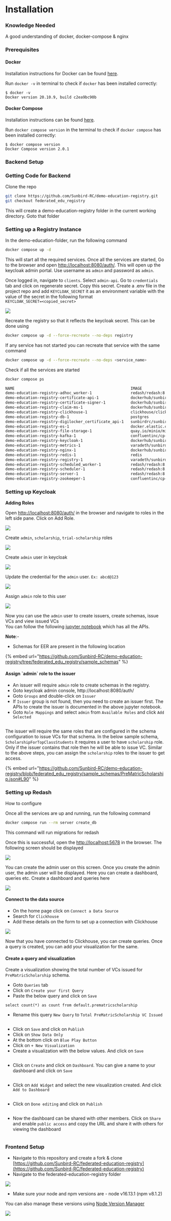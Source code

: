 # Installation

### Knowledge Needed

A good understanding of docker, docker-compose & nginx

### Prerequisites

#### Docker

Installation instructions for Docker can be found [here](https://docs.docker.com/engine/install/).

Run `docker -v` in terminal to check if `docker` has been installed correctly:

```
$ docker -v
Docker version 20.10.9, build c2ea9bc90b
```

#### Docker Compose

Installation instructions can be found [here](https://docs.docker.com/compose/install/).

Run `docker compose version` in the terminal to check if `docker compose` has been installed correctly:

```
$ docker compose version
Docker Compose version 2.0.1
```

### Backend Setup <a href="#_btcqa01b80kx" id="_btcqa01b80kx"></a>

### Getting Code for Backend <a href="#_pjvmd0ibetjy" id="_pjvmd0ibetjy"></a>

Clone the repo

```bash
git clone https://github.com/Sunbird-RC/demo-education-registry.git
git checkout federated_edu_registry
```

This will create a demo-education-registry folder in the current working directory. Goto that folder

### Setting up a Registry Instance <a href="#_5l1lkhqaq9ey" id="_5l1lkhqaq9ey"></a>

In the demo-education-folder, run the following command

```bash
docker compose up -d
```

This will start all the required services. Once all the services are started, Go to the browser and open [http://localhost:8080/auth/](http://localhost:8080/auth/). This will open up the keycloak admin portal. Use username as `admin` and password as `admin`.

Once logged in, navigate to `clients`. Select `admin-api`. Go to `credentials` tab and click on regenerate secret. Copy this secret. Create a .env file in the project repo and add `KEYCLOAK_SECRET` it as an environment variable with the value of the secret in the following format\
`KEYCLOAK_SECRET=<copied_secret>`

![](../../../.gitbook/assets/0.png)

Recreate the registry so that it reflects the keycloak secret. This can be done using&#x20;

```bash
docker compose up -d --force-recreate --no-deps registry
```

If any service has not started you can recreate that service with the same command

```bash
docker compose up -d --force-recreate --no-deps <service_name>
```

Check if all the services are started

```bash
docker compose ps
```

```bash
NAME                                                   IMAGE                                                  COMMAND                  SERVICE                      CREATED              STATUS                                 PORTS
demo-education-registry-adhoc_worker-1                 redash/redash:8.0.0.b32245                             "/app/bin/docker-ent…"   adhoc_worker                 About a minute ago   Up About a minute                      5000/tcp
demo-education-registry-certificate-api-1              dockerhub/sunbird-rc-certificate-api                   "docker-entrypoint.s…"   certificate-api              17 hours ago         Up 17 hours (healthy)                  0.0.0.0:8078->8078/tcp, :::8078->8078/tcp
demo-education-registry-certificate-signer-1           dockerhub/sunbird-rc-certificate-signer                "docker-entrypoint.s…"   certificate-signer           17 hours ago         Up 17 hours (healthy)                  0.0.0.0:8079->8079/tcp, :::8079->8079/tcp
demo-education-registry-claim-ms-1                     dockerhub/sunbird-rc-claim-ms:v0.0.13                  "java -jar /app.jar"     claim-ms                     About a minute ago   Up About a minute                      0.0.0.0:8082->8082/tcp, :::8082->8082/tcp
demo-education-registry-clickhouse-1                   clickhouse/clickhouse-server:head-alpine               "/entrypoint.sh"         clickhouse                   17 hours ago         Up 17 hours (healthy)                  8123/tcp, 9009/tcp, 0.0.0.0:9004->9000/tcp, :::9004->9000/tcp
demo-education-registry-db-1                           postgres                                               "docker-entrypoint.s…"   db                           About a minute ago   Up About a minute                      0.0.0.0:5432->5432/tcp, :::5432->5432/tcp
demo-education-registry-digilocker_certificate_api-1   sunbirdrc/sunbird-rc-digilocker-certificate-api        "/go/main"               digilocker_certificate_api   About a minute ago   Up About a minute                      8086/tcp, 0.0.0.0:8087->8087/tcp, :::8087->8087/tcp
demo-education-registry-es-1                           docker.elastic.co/elasticsearch/elasticsearch:7.10.1   "/tini -- /usr/local…"   es                           17 hours ago         Up 17 hours (healthy)                  0.0.0.0:9200->9200/tcp, :::9200->9200/tcp, 0.0.0.0:9300->9300/tcp, :::9300->9300/tcp
demo-education-registry-file-storage-1                 quay.io/minio/minio                                    "/usr/bin/docker-ent…"   file-storage                 17 hours ago         Up 17 hours (healthy)                  0.0.0.0:9003->9000/tcp, :::9003->9000/tcp, 0.0.0.0:9002->9001/tcp, :::9002->9001/tcp
demo-education-registry-kafka-1                        confluentinc/cp-kafka:latest                           "/etc/confluent/dock…"   kafka                        17 hours ago         Up 17 hours (unhealthy)                0.0.0.0:9092->9092/tcp, :::9092->9092/tcp
demo-education-registry-keycloak-1                     dockerhub/sunbird-rc-keycloak:nonce                    "/opt/jboss/tools/do…"   keycloak                     About a minute ago   Up About a minute (health: starting)   0.0.0.0:8080->8080/tcp, :::8080->8080/tcp, 0.0.0.0:9990->9990/tcp, :::9990->9990/tcp, 8443/tcp
demo-education-registry-metrics-1                      varadeth/sunbird-rc-metrics:metrics                    "/app/metrics/metric…"   metrics                      17 hours ago         Up 2 minutes                           0.0.0.0:8070->8070/tcp, :::8070->8070/tcp
demo-education-registry-nginx-1                        dockerhub/sunbird-rc-nginx                             "/docker-entrypoint.…"   nginx                        About a minute ago   Restarting (1) 26 seconds ago
demo-education-registry-redis-1                        redis                                                  "docker-entrypoint.s…"   redis                        17 hours ago         Up 17 hours                            0.0.0.0:6379->6379/tcp, :::6379->6379/tcp
demo-education-registry-registry-1                     varadeth/sunbird-rc-core:metrics                       "java -Xms1024m -Xmx…"   registry                     About a minute ago   Up About a minute                      0.0.0.0:8081->8081/tcp, :::8081->8081/tcp
demo-education-registry-scheduled_worker-1             redash/redash:8.0.0.b32245                             "/app/bin/docker-ent…"   scheduled_worker             About a minute ago   Up About a minute                      5000/tcp
demo-education-registry-scheduler-1                    redash/redash:8.0.0.b32245                             "/app/bin/docker-ent…"   scheduler                    About a minute ago   Up About a minute                      5000/tcp
demo-education-registry-server-1                       redash/redash:8.0.0.b32245                             "/app/bin/docker-ent…"   server                       About a minute ago   Up About a minute                      0.0.0.0:5678->5000/tcp, :::5678->5000/tcp
demo-education-registry-zookeeper-1                    confluentinc/cp-zookeeper:latest                       "/etc/confluent/dock…"   zookeeper                    17 hours ago         Up 17 hours                            2888/tcp, 0.0.0.0:2181->2181/tcp, :::2181->2181/tcp, 3888/tcp
```

### Setting up Keycloak <a href="#_9kf7tx8j3sxx" id="_9kf7tx8j3sxx"></a>

**Adding Roles**

Open [http://localhost:8080/auth/](http://localhost:8080/auth/) in the browser and navigate to roles in the left side pane. Click on Add Role.

![](<../../../.gitbook/assets/1 (1).png>)

Create `admin`, `scholarship`, `trial-scholarship` roles

![](../../../.gitbook/assets/2.png)

Create `admin` user in keycloak

![](../../../.gitbook/assets/3.png)

Update the credential for the `admin` user. `Ex: abcd@123`

![](<../../../.gitbook/assets/4 (1).png>)

Assign `admin` role to this user

![](../../../.gitbook/assets/5.png)

Now you can use the `admin` user to create issuers, create schemas, issue VCs and view issued VCs\
You can follow the following [jupyter notebook](https://github.com/varadeth/demo-education-registry/blob/issue\_624\_backend\_eer\_docs/issuance.ipynb) which has all the APIs.

**Note**:-

* Schemas for EER are present in the following location

{% embed url="https://github.com/Sunbird-RC/demo-education-registry/tree/federated_edu_registry/sample_schemas" %}

#### Assign \`admin\` role to the issuer

* An issuer will require `admin` role to create schemas in the registry.
* Goto keycloak admin console, http://localhost:8080/auth/
* Goto `Groups` and double-click on `Issuer`
* If `Issuer` group is not found, then you need to create an issuer first. The APIs to create the issuer is documented in the above jupyter notebook.
* Goto `Role Mappings` and select `admin` from `Available Roles` and click `Add Selected`

<figure><img src="../../../.gitbook/assets/Screenshot 2023-05-25 at 10.56.30 AM.png" alt=""><figcaption></figcaption></figure>

The issuer will require the same roles that are configured in the schema configuration to issue VCs for that schema. In the below sample schema, `ScholarshipForTopClassStudents` it requires a user to have `scholarship` role. Only if the issuer contains that role then he will be able to issue VC. Similar to the above steps, you can assign the `scholarship` roles to the issuer to get access.&#x20;

{% embed url="https://github.com/Sunbird-RC/demo-education-registry/blob/federated_edu_registry/sample_schemas/PreMatricScholarship.json#L90" %}

### Setting up Redash <a href="#_cf0y99rd0e19" id="_cf0y99rd0e19"></a>

How to configure

Once all the services are up and running, run the following command

```bash
docker compose run --rm server create_db
```

This command will run migrations for redash

Once this is successful, open the [http://localhost:5678](http://localhost:5678) in the browser. The following screen should be displayed

![](../../../.gitbook/assets/6.png)

You can create the admin user on this screen. Once you create the admin user, the admin user will be displayed. Here you can create a dashboard, queries etc. Create a dashboard and queries here

![](../../../.gitbook/assets/7.png)

#### Connect to the data source

* On the home page click on `Connect a Data Source`
* Search for `Clickhouse`
* Add these details on the form to set up a connection with Clickhouse

![](../../../.gitbook/assets/9.png)

Now that you have connected to Clickhouse, you can create queries. Once a query is created, you can add your visualization for the same.

#### Create a query and visualization

Create a visualization showing the total number of VCs issued for `PreMatricScholarship` schema.

* Goto `Queries` tab
* Click on `Create your first Query`
* Paste the below query and click on `Save`

`select count(*) as count from default.prematricscholarship`

* Rename this query `New Query` to `Total PreMatricScholarship VC Issued`&#x20;

<figure><img src="../../../.gitbook/assets/Screenshot 2023-05-25 at 12.20.13 PM.png" alt=""><figcaption></figcaption></figure>

* Click on `Save` and click on `Publish`
* Click on `Show Data Only`
* At the bottom click on `Blue Play Button`
* Click on `+ New Visualization`
* Create a visualization with the below values. And click on `Save`

<figure><img src="../../../.gitbook/assets/Screenshot 2023-05-25 at 12.27.35 PM.png" alt=""><figcaption></figcaption></figure>

*   Click on `Create` and click on `Dashboard`. You can give a name to your dashboard and click on `Save`

    <figure><img src="../../../.gitbook/assets/Screenshot 2023-05-25 at 12.15.09 PM.png" alt=""><figcaption></figcaption></figure>
* Click on `Add Widget` and select the new visualization created. And click `Add to Dashboard`

<figure><img src="../../../.gitbook/assets/Screenshot 2023-05-25 at 12.30.38 PM (1).png" alt=""><figcaption></figcaption></figure>

* Click on `Done editing` and click on `Publish`

<figure><img src="../../../.gitbook/assets/Screenshot 2023-05-25 at 12.32.27 PM.png" alt=""><figcaption></figcaption></figure>

*   Now the dashboard can be shared with other members. Click on `Share` and enable `public access` and copy the URL and share it with others for viewing the dashboard

    <figure><img src="../../../.gitbook/assets/Screenshot 2023-05-25 at 12.33.26 PM.png" alt=""><figcaption></figcaption></figure>



### Frontend Setup <a href="#_lcjuuta90ki" id="_lcjuuta90ki"></a>

* Navigate to this repository and create a fork & clone [https://github.com/Sunbird-RC/federated-education-registry](https://github.com/Sunbird-RC/federated-education-registry)
* Navigate to the federated-education-registry folder

![](<../../../.gitbook/assets/unknown (2).png>)

* Make sure your node and npm versions are - node v16.13.1 (npm v8.1.2)

You can also manage these versions using [Node Version Manager](https://www.freecodecamp.org/news/node-version-manager-nvm-install-guide/)

![](<../../../.gitbook/assets/unknown (3).png>)
